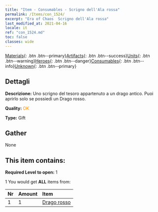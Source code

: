 ```yaml
---
title: "Item - Consumables - Scrigno dell'Ala rossa"
permalink: /Items/con_1524/
excerpt: "Era of Chaos  Scrigno dell'Ala rossa"
last_modified_at: 2021-04-16
locale: it
ref: "con_1524.md"
toc: false
classes: wide
---
```

 [Materials](/it/Items/){: .btn .btn--primary}[Artifacts](/it/Items/Artifacts/){: .btn .btn--success}[Units](/it/Items/Units/){: .btn .btn--warning}[Heroes](/it/Items/Heroes/){: .btn .btn--danger}[Consumables](/it/Items/Consumables/){: .btn .btn--info}[Unknown](/it/Items/Unknown/){: .btn .btn--primary}

## Dettagli
 **Descrizione:** Uno scrigno del tesoro appartenuto a un drago antico. Puoi aprirlo solo se possiedi un Drago rosso.

 **Quality:** <span style="color: #FF8C00">OK</span>

 **Type:** Gift

## Gather

  None

## This item contains:

 **Required Level to open:** 1

 1 You would get **ALL** items  from:

  | Nr | Amount |     Item    |
  |:---|:-------|:------------|
  | 1 | 1 | [Drago rosso](/it/Items/unt_251/) |  | 
